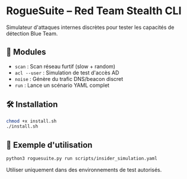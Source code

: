 # RogueSuite – Red Team Stealth CLI

Simulateur d'attaques internes discrètes pour tester les capacités de détection Blue Team.

## 🧠 Modules

- `scan` : Scan réseau furtif (slow + random)
- `acl --user` : Simulation de test d'accès AD
- `noise` : Génère du trafic DNS/beacon discret
- `run` : Lance un scénario YAML complet

## 🛠️ Installation

```bash
chmod +x install.sh
./install.sh
```

## 🚀 Exemple d'utilisation

```bash
python3 roguesuite.py run scripts/insider_simulation.yaml
```

Utiliser uniquement dans des environnements de test autorisés.